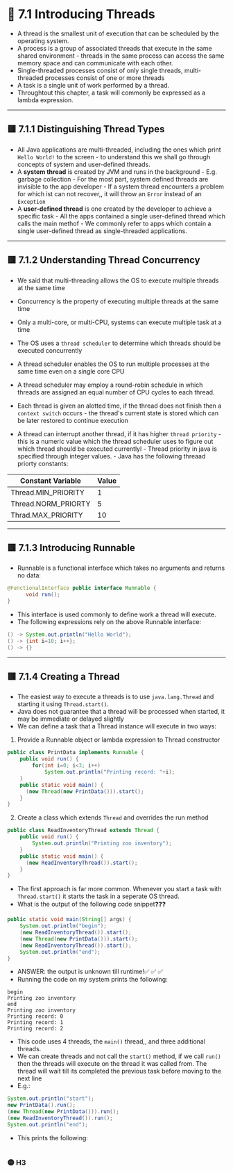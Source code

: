 <link href="../../styles.css" rel="stylesheet"></link>


# 🧠 7.1 Introducing Threads

* A thread is the smallest unit of execution that can be scheduled by the operating system.
* A process is a group of associated threads that execute in the same shared environment - threads in the same process can access the same memory space and can communicate with each other.
* Single-threaded processes consist of only single threads, multi-threaded processes consist of one or more threads
* A task is a single unit of work performed by a thread.
* Throughtout this chapter, a task will commonly be expressed as a lambda expression.

<hr>

## 🟥 7.1.1 Distinguishing Thread Types
* All Java applications are multi-threaded, including the ones which print `Hello World!` to the screen - to understand this we shall go through concepts of system and user-defined threads.
* A **system thread** is created by JVM and runs in the background
      - E.g. garbage collection
      - For the most part, system defined threads are invisible to the app developer
      - If a system thread encounters a problem for which ist can not recover,, it will throw an `Error` instead of an `Exception`
* A **user-defined thread** is one created by the developer to achieve a specific task
      - All the apps contained a single user-defined thread which calls the main methof
      - We commonly refer to apps which contain a single user-defined thread as single-threaded applications.

<hr>

## 🟥 7.1.2 Understanding Thread Concurrency
* We said that multi-threading allows the OS to execute multiple threads at the same time
* Concurrency is the property of executing multiple threads at the same time
* Only a multi-core, or multi-CPU, systems can execute multiple task at a time
* The OS uses a `thread scheduler` to determine which threads should be executed concurrently
* A thread scheduler enables the OS to run multiple processes at the same time even on a single core CPU
* A thread scheduler may employ a round-robin schedule in which threads are assigned an equal number of CPU cycles to each thread.
* Each thread is given an alotted time, if the thread does not finish then a `context switch` occurs - the thread's current state is stored which can be later restored to continue execution

* A thread can interrupt another thread, if it has higher `thread priority` - this is a numeric value which the thread scheduler uses to figure out which thread should be executed currentlyl
      - Thread priority in java is specified through integer values.
      - Java has the following threaad priorty constants:

| Constant Variable | Value  |
| ----------------- | ------ |
| Thread.MIN_PRIORITY | 1    |
| Thread.NORM_PRIORTY | 5    |
| Thrad.MAX_PRIORITY  | 10   |

<hr>

## 🟥 7.1.3 Introducing Runnable
* Runnable is a functional interface which takes no arguments and returns no data:
```java
@FunctionalInterface public interface Runnable {
      void run();
}
```
* This interface is used commonly to define work a thread will execute.
* The following expressions rely on the above Runnable interface:
```java
() -> System.out.println("Hello World");
() -> {int i=10; i++};
() -> {}
```

<hr>

## 🟥 7.1.4 Creating a Thread
* The easiest way to execute a threads is to use `java.lang.Thread` and starting it using `Thread.start()`.
* Java does not guarantee that a thread will be processed when started, it may be immediate or delayed slightly
* We can define a task that a Thread instance will execute in two ways:
1) Provide a Runnable object or lambda expression to Thread constructor
```java
public class PrintData implements Runnable {
    public void run() {
        for(int i=0; i<3; i++)
            System.out.println("Printing record: "+i);
    }
    public static void main() {
      (new Thread(new PrintData())).start();
    }
}
```
2) Create a class which extends `Thread` and overrides the run method
```java
public class ReadInventoryThread extends Thread {
    public void run() {
        System.out.println("Printing zoo inventory");
    }
    public static void main() {
      (new ReadInventoryThread()).start();
    }
}
```
* The first approach is far more common. Whenever you start a task with `Thread.start()` it starts the task in a seperate OS thread.
* What is the output of the following code snippet❓❓❓
```java
public static void main(String[] args) {
    System.out.println("begin");
    (new ReadInventoryThread()).start();
    (new Thread(new PrintData())).start();
    (new ReadInventoryThread()).start();
    System.out.println("end");
}
```
* ANSWER: the output is unknown till runtime!✅ ✅ ✅ 
* Running the code on my system prints the following:
```
begin
Printing zoo inventory
end
Printing zoo inventory
Printing record: 0
Printing record: 1
Printing record: 2
```
* This code uses 4 threads, the `main()` thread,, and three additional threads.
* We can create threads and not call the `start()` method, if we call `run()` then the threads will execute on the thread it was called from. The thread will wait till its completed the previous task before moving to the next line
* E.g.:
```java
System.out.println("start");
new PrintData().run();
(new Thread(new PrintData())).run();
(new ReadInventoryThread()).run();
System.out.println("end");
```
* This prints the following:
```

```
### 🟡 H3